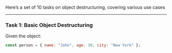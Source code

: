 Here’s a set of 10 tasks on object destructuring, covering various use cases
***

### Task 1: Basic Object Destructuring
Given the object:
```js
const person = { name: "John", age: 30, city: "New York" };
```

